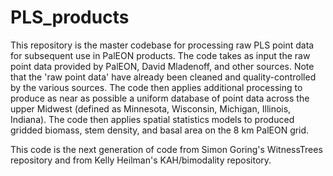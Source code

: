 # PLS_products

This repository is the master codebase for processing raw PLS point data for subsequent use in PalEON products. The code takes as input the raw point data provided by PalEON, David Mladenoff, and other sources. Note that the 'raw point data' have already been cleaned and quality-controlled by the various sources. The code then applies additional processing to produce as near as possible a uniform database of point data across the upper Midwest (defined as Minnesota, Wisconsin, Michigan, Illinois, Indiana). The code then applies spatial statistics models to produced gridded biomass, stem density, and basal area on the 8 km PalEON grid. 

This code is the next generation of code from Simon Goring's WitnessTrees repository and from Kelly Heilman's KAH/bimodality repository.
